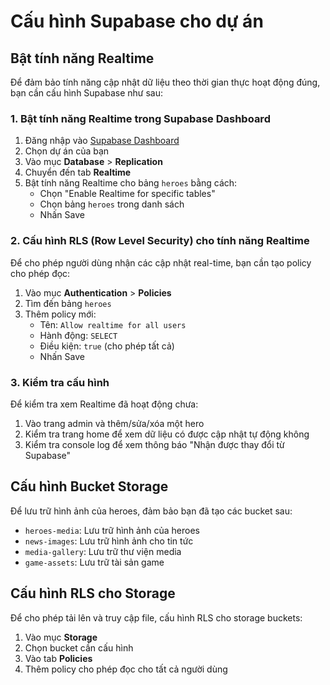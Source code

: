# Cấu hình Supabase cho dự án

## Bật tính năng Realtime

Để đảm bảo tính năng cập nhật dữ liệu theo thời gian thực hoạt động đúng, bạn cần cấu hình Supabase như sau:

### 1. Bật tính năng Realtime trong Supabase Dashboard

1. Đăng nhập vào [Supabase Dashboard](https://app.supabase.io)
2. Chọn dự án của bạn
3. Vào mục **Database** > **Replication**
4. Chuyển đến tab **Realtime**
5. Bật tính năng Realtime cho bảng `heroes` bằng cách:
   - Chọn "Enable Realtime for specific tables"
   - Chọn bảng `heroes` trong danh sách
   - Nhấn Save

### 2. Cấu hình RLS (Row Level Security) cho tính năng Realtime

Để cho phép người dùng nhận các cập nhật real-time, bạn cần tạo policy cho phép đọc:

1. Vào mục **Authentication** > **Policies**
2. Tìm đến bảng `heroes`
3. Thêm policy mới:
   - Tên: `Allow realtime for all users`
   - Hành động: `SELECT`
   - Điều kiện: `true` (cho phép tất cả)
   - Nhấn Save

### 3. Kiểm tra cấu hình

Để kiểm tra xem Realtime đã hoạt động chưa:

1. Vào trang admin và thêm/sửa/xóa một hero
2. Kiểm tra trang home để xem dữ liệu có được cập nhật tự động không
3. Kiểm tra console log để xem thông báo "Nhận được thay đổi từ Supabase"

## Cấu hình Bucket Storage

Để lưu trữ hình ảnh của heroes, đảm bảo bạn đã tạo các bucket sau:

- `heroes-media`: Lưu trữ hình ảnh của heroes
- `news-images`: Lưu trữ hình ảnh cho tin tức
- `media-gallery`: Lưu trữ thư viện media
- `game-assets`: Lưu trữ tài sản game

## Cấu hình RLS cho Storage

Để cho phép tải lên và truy cập file, cấu hình RLS cho storage buckets:

1. Vào mục **Storage**
2. Chọn bucket cần cấu hình
3. Vào tab **Policies**
4. Thêm policy cho phép đọc cho tất cả người dùng 